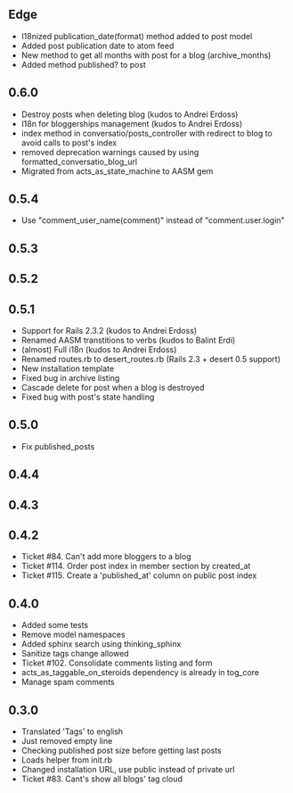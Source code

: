 Edge
----

* I18nized publication_date(format) method added to post model
* Added post publication date to atom feed
* New method to get all months with post for a blog (archive_months)
* Added method published? to post

0.6.0
----

* Destroy posts when deleting blog (kudos to Andrei Erdoss)
* I18n for bloggerships management (kudos to Andrei Erdoss)
* index method in conversatio/posts_controller with redirect to blog to avoid calls to post's index
* removed deprecation warnings caused by using formatted_conversatio_blog_url
* Migrated from acts_as_state_machine to AASM gem


0.5.4
----
* Use "comment_user_name(comment)" instead of "comment.user.login"

0.5.3
----

0.5.2
----

0.5.1
----

* Support for Rails 2.3.2 (kudos to Andrei Erdoss)
* Renamed AASM transtitions to verbs (kudos to Balint Erdi)
* (almost) Full i18n (kudos to Andrei Erdoss)
* Renamed routes.rb to desert_routes.rb (Rails 2.3 + desert 0.5 support)
* New installation template
* Fixed bug in archive listing
* Cascade delete for post when a blog is destroyed
* Fixed bug with post's state handling


0.5.0
----
* Fix published\_posts

0.4.4
----

0.4.3
----

0.4.2
----
* Ticket #84. Can't add more bloggers to a blog
* Ticket #114. Order post index in member section by created_at
* Ticket #115. Create a 'published_at' column on public post index

0.4.0
----
* Added some tests
* Remove model namespaces
* Added sphinx search using thinking\_sphinx
* Sanitize tags change allowed
* Ticket #102. Consolidate comments listing and form
* acts\_as\_taggable\_on\_steroids dependency is already in tog\_core
* Manage spam comments

0.3.0
----
* Translated 'Tags' to english
* Just removed empty line
* Checking published post size before getting last posts
* Loads helper from init.rb
* Changed installation URL, use public instead of private url
* Ticket #83. Cant's show all blogs' tag cloud


